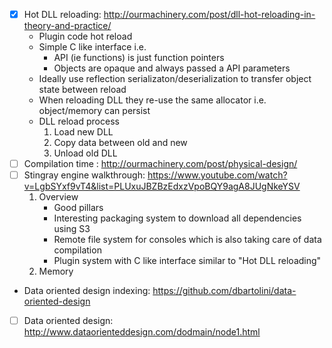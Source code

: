 - [x] Hot DLL reloading: http://ourmachinery.com/post/dll-hot-reloading-in-theory-and-practice/
    - Plugin code hot reload
    - Simple C like interface i.e.
        - API (ie functions) is just function pointers
        - Objects are opaque and always passed a API parameters
    - Ideally use reflection serializaton/deserialization to transfer object state between reload
    - When reloading DLL they re-use the same allocator i.e. object/memory can persist
    - DLL reload process
        1. Load new DLL
        2. Copy data between old and new
        3. Unload old DLL
- [ ] Compilation time : http://ourmachinery.com/post/physical-design/
- [ ] Stingray engine walkthrough: https://www.youtube.com/watch?v=LgbSYxf9vT4&list=PLUxuJBZBzEdxzVpoBQY9agA8JUgNkeYSV
    1. Overview
        - Good pillars
        - Interesting packaging system to download all dependencies using S3
        - Remote file system for consoles which is also taking care of data compilation
        - Plugin system with C like interface similar to "Hot DLL reloading"
    2. Memory
- Data oriented design indexing: https://github.com/dbartolini/data-oriented-design
- [ ] Data oriented design: http://www.dataorienteddesign.com/dodmain/node1.html